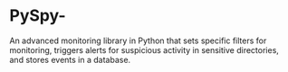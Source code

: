 # PySpy-
An advanced monitoring library in Python that sets specific filters for monitoring, triggers alerts for suspicious activity in sensitive directories, and stores events in a database.
